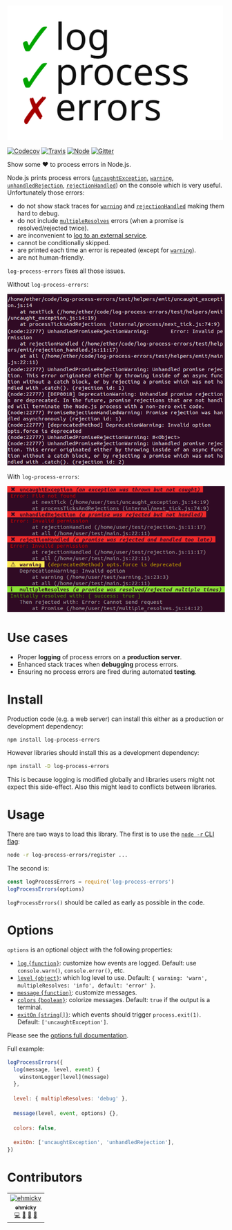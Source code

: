 <img src="https://raw.githubusercontent.com/ehmicky/design/master/log-process-errors/log-process-errors.svg?sanitize=true" width="500"/>

[![Codecov](https://img.shields.io/codecov/c/github/ehmicky/log-process-errors.svg?label=tested&logo=codecov)](https://codecov.io/gh/ehmicky/log-process-errors) [![Travis](https://img.shields.io/badge/cross-platform-4cc61e.svg?logo=travis)](https://travis-ci.org/ehmicky/log-process-errors) [![Node](https://img.shields.io/node/v/log-process-errors.svg?logo=node.js)](https://www.npmjs.com/package/log-process-errors) [![Gitter](https://img.shields.io/gitter/room/ehmicky/log-process-errors.svg?logo=gitter)](https://gitter.im/ehmicky/log-process-errors)

Show some ❤️ to process errors in Node.js.

Node.js prints process errors
([`uncaughtException`](https://nodejs.org/api/process.html#process_event_uncaughtexception),
[`warning`](https://nodejs.org/api/process.html#process_event_warning),
[`unhandledRejection`](https://nodejs.org/api/process.html#process_event_unhandledrejection),
[`rejectionHandled`](https://nodejs.org/api/process.html#process_event_rejectionhandled))
on the console which is very useful. Unfortunately those errors:

- do not show stack traces for
  [`warning`](https://nodejs.org/api/process.html#process_event_warning) and
  [`rejectionHandled`](https://nodejs.org/api/process.html#process_event_rejectionhandled)
  making them hard to debug.
- do not include
  [`multipleResolves`](https://nodejs.org/api/process.html#process_event_multipleresolves)
  errors (when a promise is resolved/rejected twice).
- are inconvenient to [log to an external service](docs/API.md#log).
- cannot be conditionally skipped.
- are printed each time an error is repeated (except for
  [`warning`](https://nodejs.org/api/process.html#process_event_warning)).
- are not human-friendly.

`log-process-errors` fixes all those issues.

Without `log-process-errors`:

![Screenshot before](docs/before.png)

With `log-process-errors`:

![Screenshot after](docs/after.png)

# Use cases

- Proper **logging** of process errors on a **production server**.
- Enhanced stack traces when **debugging** process errors.
- Ensuring no process errors are fired during automated **testing**.

# Install

Production code (e.g. a web server) can install this either as a production or
development dependency:

```bash
npm install log-process-errors
```

However libraries should install this as a development dependency:

```bash
npm install -D log-process-errors
```

This is because logging is modified globally and libraries users might not
expect this side-effect. Also this might lead to conflicts between libraries.

# Usage

There are two ways to load this library. The first is to use the
[`node -r` CLI flag](https://nodejs.org/api/cli.html#cli_r_require_module):

```bash
node -r log-process-errors/register ...
```

The second is:

<!-- eslint-disable-next-line import/newline-after-import -->

```js
const logProcessErrors = require('log-process-errors')
logProcessErrors(options)
```

`logProcessErrors()` should be called as early as possible in the code.

# Options

`options` is an optional object with the following properties:

- [`log` `{function}`](docs/API.md#log): customize how events are logged.
  Default: use `console.warn()`, `console.error()`, etc.
- [`level` `{object}`](docs/API.md#level): which log level to use. Default:
  `{ warning: 'warn', multipleResolves: 'info', default: 'error' }`.
- [`message` `{function}`](docs/API.md#message): customize messages.
- [`colors` `{boolean}`](docs/API.md#colors): colorize messages. Default: `true`
  if the output is a terminal.
- [`exitOn` `{string[]}`](docs/API.md#exiton): which events should trigger
  `process.exit(1)`. Default: `['uncaughtException']`.

Please see the [options full documentation](docs/API.md).

Full example:

<!-- eslint-disable no-empty-function -->

```js
logProcessErrors({
  log(message, level, event) {
    winstonLogger[level](message)
  },

  level: { multipleResolves: 'debug' },

  message(level, event, options) {},

  colors: false,

  exitOn: ['uncaughtException', 'unhandledRejection'],
})
```

# Contributors

<!-- ALL-CONTRIBUTORS-LIST:START -->
<!-- prettier-ignore -->
<table><tr><td align="center"><a href="https://twitter.com/ehmicky"><img src="https://avatars2.githubusercontent.com/u/8136211?v=4" width="100px;" alt="ehmicky"/><br /><sub><b>ehmicky</b></sub></a><br /><a href="https://github.com/ehmicky/log-process-errors/commits?author=ehmicky" title="Code">💻</a> <a href="#design-ehmicky" title="Design">🎨</a> <a href="#ideas-ehmicky" title="Ideas, Planning, & Feedback">🤔</a> <a href="https://github.com/ehmicky/log-process-errors/commits?author=ehmicky" title="Documentation">📖</a></td></tr></table>

<!-- ALL-CONTRIBUTORS-LIST:END -->
